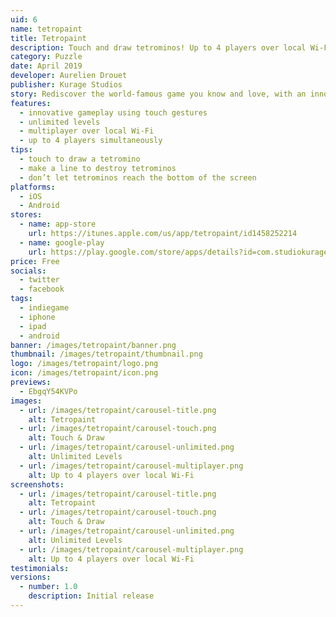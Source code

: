 ```yaml
---
uid: 6
name: tetropaint
title: Tetropaint
description: Touch and draw tetrominos! Up to 4 players over local Wi-Fi.
category: Puzzle
date: April 2019
developer: Aurelien Drouet
publisher: Kurage Studios
story: Rediscover the world-famous game you know and love, with an innovative way to play. Just touch and draw tetrominos. Keep your lines clear and keep your cool as things heat up in this puzzle game that’s easy to pick up, but difficult to master. Tetropaint has reimagined the way you play and let you share this experience with your friends. Multiplayer is supported in local Wi-Fi up to 4 players simultaneously!
features:
  - innovative gameplay using touch gestures
  - unlimited levels
  - multiplayer over local Wi-Fi
  - up to 4 players simultaneously
tips:
  - touch to draw a tetromino
  - make a line to destroy tetrominos
  - don’t let tetrominos reach the bottom of the screen
platforms:
  - iOS
  - Android
stores:
  - name: app-store
    url: https://itunes.apple.com/us/app/tetropaint/id1458252214
  - name: google-play
    url: https://play.google.com/store/apps/details?id=com.studiokurage.tetromino
price: Free
socials:
  - twitter
  - facebook
tags:
  - indiegame
  - iphone
  - ipad
  - android
banner: /images/tetropaint/banner.png
thumbnail: /images/tetropaint/thumbnail.png
logo: /images/tetropaint/logo.png
icon: /images/tetropaint/icon.png
previews:
  - EbgqY54KVPo
images:
  - url: /images/tetropaint/carousel-title.png
    alt: Tetropaint
  - url: /images/tetropaint/carousel-touch.png
    alt: Touch & Draw
  - url: /images/tetropaint/carousel-unlimited.png
    alt: Unlimited Levels
  - url: /images/tetropaint/carousel-multiplayer.png
    alt: Up to 4 players over local Wi-Fi
screenshots:
  - url: /images/tetropaint/carousel-title.png
    alt: Tetropaint
  - url: /images/tetropaint/carousel-touch.png
    alt: Touch & Draw
  - url: /images/tetropaint/carousel-unlimited.png
    alt: Unlimited Levels
  - url: /images/tetropaint/carousel-multiplayer.png
    alt: Up to 4 players over local Wi-Fi
testimonials:
versions:
  - number: 1.0
    description: Initial release
---
```


